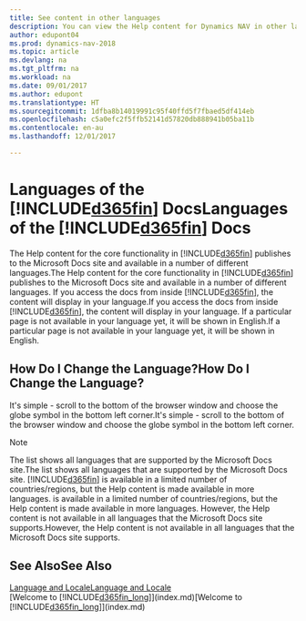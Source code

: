 ```yaml
---
title: See content in other languages
description: You can view the Help content for Dynamics NAV in other languages.
author: edupont04
ms.prod: dynamics-nav-2018
ms.topic: article
ms.devlang: na
ms.tgt_pltfrm: na
ms.workload: na
ms.date: 09/01/2017
ms.author: edupont
ms.translationtype: HT
ms.sourcegitcommit: 1dfba8b14019991c95f40ffd5f7fbaed5df414eb
ms.openlocfilehash: c5a0efc2f5ffb52141d57820db888941b05ba11b
ms.contentlocale: en-au
ms.lasthandoff: 12/01/2017

---
```

# <a name="languages-of-the-included365finincludesd365finmdmd-docs"></a><span data-ttu-id="6a18d-103">Languages of the [!INCLUDE[d365fin](includes/d365fin_md.md)] Docs</span><span class="sxs-lookup"><span data-stu-id="6a18d-103">Languages of the [!INCLUDE[d365fin](includes/d365fin_md.md)] Docs</span></span>
<span data-ttu-id="6a18d-104">The Help content for the core functionality in [!INCLUDE[d365fin](includes/d365fin_md.md)] publishes to the Microsoft Docs site and available in a number of different languages.</span><span class="sxs-lookup"><span data-stu-id="6a18d-104">The Help content for the core functionality in [!INCLUDE[d365fin](includes/d365fin_md.md)] publishes to the Microsoft Docs site and available in a number of different languages.</span></span> <span data-ttu-id="6a18d-105">If you access the docs from inside [!INCLUDE[d365fin](includes/d365fin_md.md)], the content will display in your language.</span><span class="sxs-lookup"><span data-stu-id="6a18d-105">If you access the docs from inside [!INCLUDE[d365fin](includes/d365fin_md.md)], the content will display in your language.</span></span> <span data-ttu-id="6a18d-106">If a particular page is not available in your language yet, it will be shown in English.</span><span class="sxs-lookup"><span data-stu-id="6a18d-106">If a particular page is not available in your language yet, it will be shown in English.</span></span>

## <a name="how-do-i-change-the-language"></a><span data-ttu-id="6a18d-107">How Do I Change the Language?</span><span class="sxs-lookup"><span data-stu-id="6a18d-107">How Do I Change the Language?</span></span>
<span data-ttu-id="6a18d-108">It's simple - scroll to the bottom of the browser window and choose the globe symbol in the bottom left corner.</span><span class="sxs-lookup"><span data-stu-id="6a18d-108">It's simple - scroll to the bottom of the browser window and choose the globe symbol in the bottom left corner.</span></span>

> [!NOTE]  
> <span data-ttu-id="6a18d-109">The list shows all languages that are supported by the Microsoft Docs site.</span><span class="sxs-lookup"><span data-stu-id="6a18d-109">The list shows all languages that are supported by the Microsoft Docs site.</span></span> [!INCLUDE[d365fin](includes/d365fin_md.md)]<span data-ttu-id="6a18d-110"> is available in a limited number of countries/regions, but the Help content is made available in more languages.</span><span class="sxs-lookup"><span data-stu-id="6a18d-110"> is available in a limited number of countries/regions, but the Help content is made available in more languages.</span></span> <span data-ttu-id="6a18d-111">However, the Help content is not available in all languages that the Microsoft Docs site supports.</span><span class="sxs-lookup"><span data-stu-id="6a18d-111">However, the Help content is not available in all languages that the Microsoft Docs site supports.</span></span>

## <a name="see-also"></a><span data-ttu-id="6a18d-112">See Also</span><span class="sxs-lookup"><span data-stu-id="6a18d-112">See Also</span></span>
[<span data-ttu-id="6a18d-113">Language and Locale</span><span class="sxs-lookup"><span data-stu-id="6a18d-113">Language and Locale</span></span>](about-locale-language.md)  
<span data-ttu-id="6a18d-114">[Welcome to [!INCLUDE[d365fin_long](includes/d365fin_long_md.md)]](index.md)</span><span class="sxs-lookup"><span data-stu-id="6a18d-114">[Welcome to [!INCLUDE[d365fin_long](includes/d365fin_long_md.md)]](index.md)</span></span>  


